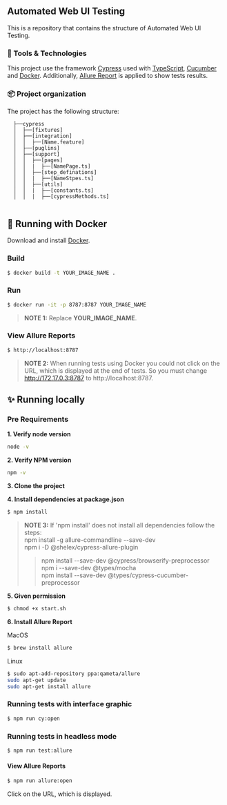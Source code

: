 ## Automated Web UI Testing

This is a repository that contains the structure of Automated Web UI Testing.

### 🔧 Tools & Technologies

This project use the framework [Cypress](https://www.cypress.io/) used with [TypeScript](https://www.typescriptlang.org/), [Cucumber](https://cucumber.io/) and [Docker](https://github.com/cypress-io/cypress-docker-images/blob/master/included/8.3.0/Dockerfile).
Additionally, [Allure Report](https://docs.qameta.io/allure/) is applied to show tests results. 

### 📦 Project organization

The project has the following structure:

  ```
    ├──cypress
    │  ├──[fixtures]
    │  ├──[integration]
    │  │  ├──[Name.feature]
    │  ├──[puglins]
    │  ├──[support]
    │  │  ├──[pages]
    │  │  |  ├──[NamePage.ts]
    │  │  ├──[step_definations]
    │  │  |  ├──[NameStpes.ts]
    │  │  ├──[utils]
    │  │  |  ├──[constants.ts]
    │  │  |  ├──[cypressMethods.ts]
    
  ```

## 🚀 Running with Docker
Download and install [Docker](https://www.docker.com/products/docker-desktop).

### Build

```sh
$ docker build -t YOUR_IMAGE_NAME .
```

### Run
```sh
$ docker run -it -p 8787:8787 YOUR_IMAGE_NAME
```
> **NOTE 1:** Replace **YOUR_IMAGE_NAME**.

### View Allure Reports
```sh
$ http://localhost:8787
```
> **NOTE 2:** When running tests using Docker you could not click on the URL, which is displayed at the end of tests. So you must change http://172.17.0.3:8787 to http://localhost:8787.

## ✨ Running locally

### Pre Requirements

**1. Verify node version**
```sh
node -v
```

**2. Verify NPM version**
```sh
npm -v
```

**3. Clone the project**

**4. Install dependencies at package.json**
 ```sh
 $ npm install
```
> **NOTE 3:** If 'npm install' does not install all dependencies follow the steps:<br/>
> npm install -g allure-commandline --save-dev<br/>
> npm i -D @shelex/cypress-allure-plugin<br/>
> > npm install --save-dev @cypress/browserify-preprocessor<br/>
> npm i --save-dev @types/mocha<br/>
> npm install --save-dev @types/cypress-cucumber-preprocessor<br/> 

**5. Given permission**
```sh
$ chmod +x start.sh
```
**6. Install Allure Report**

MacOS
```sh
$ brew install allure
```
Linux
```sh
$ sudo apt-add-repository ppa:qameta/allure
sudo apt-get update 
sudo apt-get install allure
```
### Running tests with interface graphic
```sh
$ npm run cy:open
```
### Running tests in headless mode
```sh
$ npm run test:allure
```
#### View Allure Reports
```sh
$ npm run allure:open
```
Click on the URL, which is displayed.
